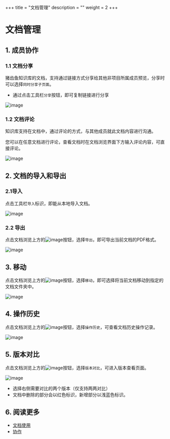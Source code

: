 +++
title = "文档管理"
description = ""
weight = 2
+++

# 文档管理

## 1. 成员协作

### 1.1 文档分享

猪齿鱼知识库的文档，支持通过链接方式分享给其他非项目所属成员预览，分享时可以选择`同时分享子页面`。

* 通过点击工具栏`分享`按钮，即可复制链接进行分享

![image](/docs/user-guide/cooperation/knowledge-base/image/knowledge-06.png)

### 1.2 文档评论

知识库支持在文档中，通过评论的方式，与其他成员就此文档内容进行沟通。

您可以在任意文档进行评论，查看文档时在文档浏览界面下方输入评论内容，可直接评论。

![image](/docs/user-guide/cooperation/knowledge-base/image/knowledge-08.png)

## 2. 文档的导入和导出
### 2.1导入

点击工具栏`导入`标识，即能从本地导入文档。

![image](/docs/user-guide/cooperation/knowledge-base/image/knowledge-09.png)

### 2.2 导出

点击文档浏览上方的![image](https://minio.choerodon.com.cn/knowledgebase-service/file_e068bfbf62d0416aab1b6f77b7ecaeca_blob.png)按钮，选择`导出`，即可导出当前文档的PDF格式。

![image](/docs/user-guide/cooperation/knowledge-base/image/knowledge-10.png)

## 3. 移动

点击文档浏览上方的![image](https://minio.choerodon.com.cn/knowledgebase-service/file_e068bfbf62d0416aab1b6f77b7ecaeca_blob.png)按钮，选择`移动`，即可选择将当前文档移动到指定的文档文件夹中。

![image](/docs/user-guide/cooperation/knowledge-base/image/knowledge-11.png)

## 4. 操作历史

点击文档浏览上方的![image](https://minio.choerodon.com.cn/knowledgebase-service/file_e068bfbf62d0416aab1b6f77b7ecaeca_blob.png)按钮，选择`操作历史`，可查看文档历史操作记录。

![image](/docs/user-guide/cooperation/knowledge-base/image/knowledge-12.png)

## 5. 版本对比

点击文档浏览上方的![image](https://minio.choerodon.com.cn/knowledgebase-service/file_e068bfbf62d0416aab1b6f77b7ecaeca_blob.png)按钮，选择`版本对比`，可进入版本查看页面。

![image](/docs/user-guide/cooperation/knowledge-base/image/knowledge-13.png)

* 选择右侧需要对比的两个版本（仅支持两两对比）
* 文档中删除的部分会以红色标识，新增部分以浅蓝色标识。

## 6. 阅读更多

- [文档使用](../usedoc)
- [协作](../../)


